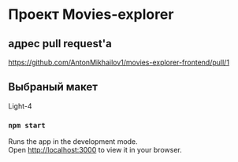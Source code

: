 # Проект Movies-explorer

## адрес pull request'а
https://github.com/AntonMikhailov1/movies-explorer-frontend/pull/1

## Выбраный макет

Light-4

### `npm start`

Runs the app in the development mode.\
Open [http://localhost:3000](http://localhost:3000) to view it in your browser.
